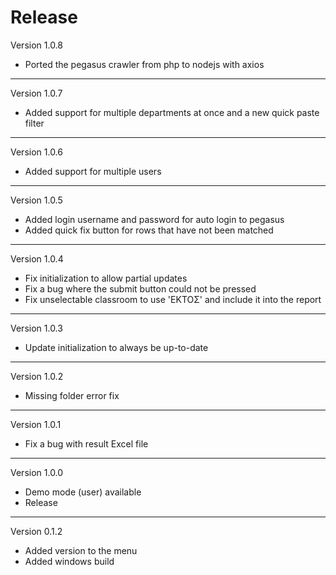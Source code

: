 # Release

Version 1.0.8

- Ported the pegasus crawler from php to nodejs with axios

------------------------------

Version 1.0.7

- Added support for multiple departments at once and a new quick paste filter

------------------------------

Version 1.0.6

- Added support for multiple users

------------------------------

Version 1.0.5

- Added login username and password for auto login to pegasus
- Added quick fix button for rows that have not been matched

------------------------------
Version 1.0.4

- Fix initialization to allow partial updates
- Fix a bug where the submit button could not be pressed
- Fix unselectable classroom to use 'ΕΚΤΟΣ' and include it into the report

------------------------------
Version 1.0.3

- Update initialization to always be up-to-date

------------------------------
Version 1.0.2

- Missing folder error fix

------------------------------
Version 1.0.1

- Fix a bug with result Excel file

------------------------------
Version 1.0.0

- Demo mode (user) available
- Release

------------------------------
Version 0.1.2


- Added version to the menu
- Added windows build

